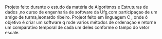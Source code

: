 Projeto feito durante o estudo da matéria de Algoritmos e Estruturas de dados ,no curso de engenharia de software da Ufg,com participaçao de um amigo de turma,leonardo ribeiro.
Projeot feito em linguagem C , onde ó objetivo é criar um software q rode varios métodos de ordenaçao e retorne um comparativo temporal de cada um deles conforme o tampo do vetor escale.

